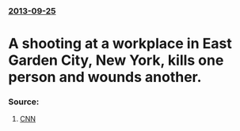 ### [2013-09-25](/news/2013/09/25/index.md)

# A shooting at a workplace in East Garden City, New York, kills one person and wounds another. 




### Source:

1. [CNN](http://www.cnn.com/2013/09/25/us/new-york-workplace-shooting/index.html)
